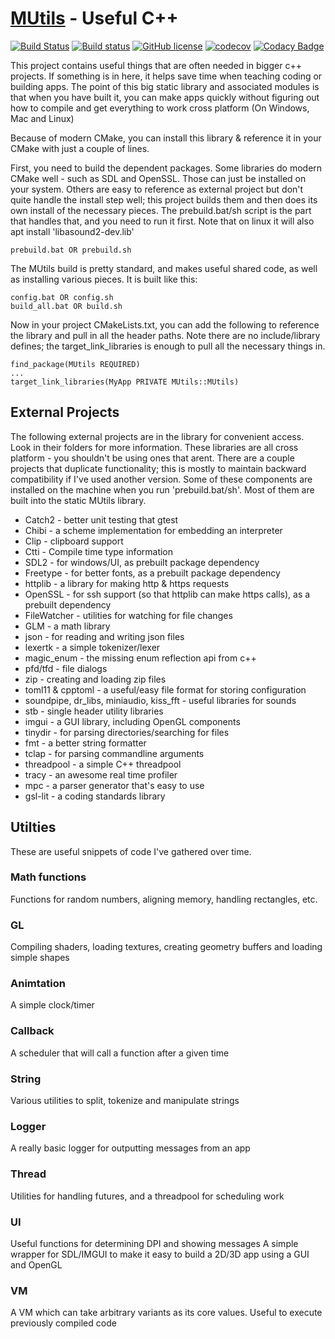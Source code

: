 [MUtils](https://github.com/cmaughan/MUtils) - Useful C++
===================================================================================================

[![Build Status](https://travis-ci.org/cmaughan/mutils.svg?branch=master)](https://travis-ci.org/cmaughan/mutils)
[![Build status](https://ci.appveyor.com/api/projects/status/bwyabd9j6j77mes9?svg=true)](https://ci.appveyor.com/project/cmaughan/MUtils)
[![GitHub license](https://img.shields.io/badge/license-MIT-blue.svg)](https://github.com/cmaughan/zep/blob/master/LICENSE)
[![codecov](https://codecov.io/gh/cmaughan/MUtils/branch/master/graph/badge.svg)](https://codecov.io/gh/cmaughan/MUtils)
[![Codacy Badge](https://api.codacy.com/project/badge/Grade/ea66b760a217428c996b131bc183072f)](https://www.codacy.com/app/cmaughan/MUtils?utm_source=github.com&amp;utm_medium=referral&amp;utm_content=cmaughan/MUtils&amp;utm_campaign=Badge_Grade)

This project contains useful things that are often needed in bigger c++ projects.  If something is in here, it helps save time when teaching coding or building apps.  The point of this big static library and associated modules is that when you have built it, you can make apps quickly without figuring out how to compile and get everything to work cross platform (On Windows, Mac and Linux)

Because of modern CMake, you can install this library & reference it in your CMake with just a couple of lines.

First, you need to build the dependent packages.  Some libraries do modern CMake well - such as SDL and OpenSSL.  Those can just be installed on your system.  Others are easy to reference as external project but don't quite handle the install step well; this project builds them and then does its own install of the necessary pieces.  The prebuild.bat/sh script is the part that handles that, and you need to run it first.  Note that on linux it will also apt install 'libasound2-dev.lib'

```
prebuild.bat OR prebuild.sh
```

The MUtils build is pretty standard, and makes useful shared code, as well as installing various pieces.
It is built like this:

```
config.bat OR config.sh
build_all.bat OR build.sh
```

Now in your project CMakeLists.txt, you can add the following to reference the library and pull in all the header paths.  Note there are no include/library defines; the target_link_libraries is enough to pull all the necessary things in.

```
find_package(MUtils REQUIRED)
...
target_link_libraries(MyApp PRIVATE MUtils::MUtils)
```

## External Projects
The following external projects are in the library for convenient access.  Look in their folders for more information.  These libraries are all cross platform - you shouldn't be using ones that arent.  There are a couple projects that duplicate functionality; this is mostly to maintain backward compatibility if I've used another version.  Some of these components are installed on the machine when you run 'prebuild.bat/sh'.  Most of them are built into the static MUtils library.

* Catch2 - better unit testing that gtest
* Chibi - a scheme implementation for embedding an interpreter
* Clip - clipboard support
* Ctti - Compile time type information
* SDL2 - for windows/UI, as prebuilt package dependency
* Freetype - for better fonts, as a prebuilt package dependency
* httplib - a library for making http & https requests
* OpenSSL - for ssh support (so that httplib can make https calls), as a prebuilt dependency
* FileWatcher - utilities for watching for file changes 
* GLM - a math library
* json - for reading and writing json files
* lexertk - a simple tokenizer/lexer
* magic_enum - the missing enum reflection api from c++
* pfd/tfd - file dialogs
* zip - creating and loading zip files
* toml11 & cpptoml - a useful/easy file format for storing configuration
* soundpipe, dr_libs, miniaudio, kiss_fft - useful libraries for sounds
* stb - single header utility libraries
* imgui - a GUI library, including OpenGL components
* tinydir - for parsing directories/searching for files
* fmt - a better string formatter
* tclap - for parsing commandline arguments
* threadpool - a simple C++ threadpool
* tracy - an awesome real time profiler
* mpc - a parser generator that's easy to use
* gsl-lit - a coding standards library

## Utilties

These are useful snippets of code I've gathered over time.

### Math functions
Functions for random numbers, aligning memory, handling rectangles, etc.

### GL
Compiling shaders, loading textures, creating geometry buffers and loading simple shapes

### Animtation
A simple clock/timer

### Callback
A scheduler that will call a function after a given time

### String
Various utilities to split, tokenize and manipulate strings

### Logger
A really basic logger for outputting messages from an app

### Thread
Utilities for handling futures, and a threadpool for scheduling work

### UI
Useful functions for determining DPI and showing messages
A simple wrapper for SDL/IMGUI to make it easy to build a 2D/3D app using a GUI and OpenGL

### VM
A VM which can take arbitrary variants as its core values.  Useful to execute previously compiled code


